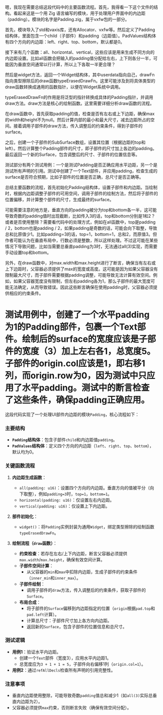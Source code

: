 嗯，我现在需要总结这段代码中的主要函数流程。首先，我得看一下这个文件的结构。看起来这是一个用 Zig 语言编写的模块，用于处理用户界面中的内边距（padding）。模块的名字是Padding.zig，属于vxfw包的一部分。

首先，模块导入了std和vaxis库，还有Allocator、vxfw等。然后定义了Padding结构体，里面包含一个child（子部件）和padding（边距值）。PadValues结构体有四个方向的内边距：left、right、top、bottom，默认都是0。

接下来有几个函数：all、horizontal、vertical，这些应该是用来生成不同方向的内边距设置。比如all函数会把输入的padding值分配给左右，上下则各分一半，可能因为垂直空间通常以行计算，所以上下各取一半更合理？

然后是widget方法，返回一个Widget结构体，其中userdata指向自己，drawFn指向类型擦除后的draw函数typeErasedDrawFn。这里可能涉及到将具体类型的draw函数转换成通用的函数指针，以便在Widget系统中调用。

typeErasedDrawFn的作用是将泛型的指针转换成具体的Padding指针，并调用draw方法。draw方法是核心的绘制函数。这里需要详细分析draw函数的流程。

在draw函数中，首先获取padding的值，检查是否有左右或上下边距，确保max的width和height不为null。然后计算内部的最小和最大尺寸，减去边距所占的空间。接着调用子部件的draw方法，传入调整后的约束条件，得到子部件的surface。

之后，创建一个子部件的SubSurface数组，设置其位置（根据边距的top和left）。然后计算整个Padding部件的尺寸，即子部件的尺寸加上各边的padding。最后返回一个新的Surface，包含调整后的尺寸、子部件的位置信息等。

测试部分有两个测试用例：一个是测试Padding是否正确应用水平边距，另一个是测试所有声明的引用。测试中创建了一个Text部件，并应用padding，检查生成的surface是否符合预期，比如子部件的位置是否正确，总尺寸是否正确等。

总结主要函数的流程，首先初始化Padding结构体，设置子部件和内边距。当绘制时，根据内边距调整子部件的可用空间，调用子部件的绘制方法，然后将子部件的位置偏移，并计算整个部件的尺寸，生成最终的surface。

可能需要注意的地方是，垂直方向的padding被分为top和bottom各一半，这可能导致奇数的padding值时出现截断，比如传入3的话，top和bottom分别是1和2？或者是否使用整除？需要看代码中的处理方式，例如在all函数中，top是padding / 2，bottom也是padding / 2，如果padding是奇数的话，可能会向下取整，导致总和比原值少1。比如padding=3的话，top=1，bottom=1，总和2，而原值3。但作者可能认为在垂直布局中，行数必须是整数，所以这样处理。不过这可能在某些情况下导致问题，比如当需要总垂直padding为3时，无法通过all(3)实现，而需要手动设置top和bottom。

另外，在draw函数中，对max.width和max.height进行了断言，确保当有左右或上下边距时，父容器必须提供了max的宽度或高度。这可能是因为如果父容器没有限制最大尺寸，而子部件需要根据padding调整，可能导致无法计算有效空间。例如，如果父容器宽度没有限制，但左右padding各为1，那么子部件的最大宽度可能无法确定，从而导致错误。因此这些断言确保在使用padding时，父容器必须提供相应的约束条件。

测试用例中，创建了一个水平padding为1的Padding部件，包裹一个Text部件。绘制后的surface的宽度应该是子部件的宽度（3）加上左右各1，总宽度5。子部件的origin.col应该是1，即右移1列，而origin.row为0，因为测试中只应用了水平padding。测试中的断言检查了这些条件，确保padding正确应用。
================================================
这段代码实现了一个处理UI部件内边距的模块`Padding`，核心流程如下：

### 主要结构
- **`Padding`结构体**：包含子部件`child`和内边距值`padding`。
- **`PadValues`结构体**：定义四个方向的内边距（`left`、`right`、`top`、`bottom`），默认均为0。

### 关键函数流程
1. **内边距生成函数**：
   - `all(padding: u16)`：设置四个方向的内边距。垂直方向的值被平分（向下取整），例如`padding=3`时，`top=1`，`bottom=1`。
   - `horizontal(padding: u16)`：仅设置左右内边距。
   - `vertical(padding: u16)`：仅设置上下内边距。

2. **部件初始化**：
   - `widget()`：将`Padding`实例封装为通用`Widget`，绑定类型擦除的绘制函数`typeErasedDrawFn`。

3. **绘制流程（`draw`函数）**：
   - **约束检查**：若存在左右/上下内边距，断言父容器必须提供`max.width`/`max.height`，确保有效空间计算。
   - **子部件空间计算**：
     - 从父容器的`min`和`max`中扣除内边距，生成子部件的约束条件（`inner_min`和`inner_max`）。
   - **子部件绘制**：
     - 调用子部件的`draw`方法，传入调整后的约束条件，获取子部件的`Surface`。
   - **布局合成**：
     - 将子部件的`Surface`偏移到内边距指定的位置（`origin`根据`pad.top`和`pad.left`计算）。
     - 计算总尺寸：子部件尺寸加上各方向内边距。
     - 返回新的`Surface`，包含子部件的位置信息和总尺寸。

### 测试逻辑
- **用例1**：验证水平内边距。
  - 创建一个`Text`部件（宽度3），应用水平内边距1。
  - 总宽度应为`3 + 1 + 1 = 5`，子部件向右偏移1列（`origin.col=1`）。
- **用例2**：通过`refAllDecls`检查所有声明的引用完整性。

### 注意事项
- 垂直内边距使用整除，可能导致奇数`padding`值总和减少1（如`all(3)`实际总垂直内边距为2）。
- 父容器必须提供`max`约束，否则断言失败（确保有效空间分配）。